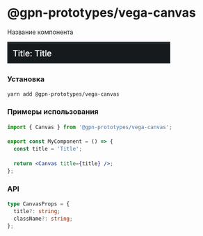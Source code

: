 # @gpn-prototypes/vega-canvas

Название компонента

<img src="docs/pic-1.png" height="50">

### Установка

    yarn add @gpn-prototypes/vega-canvas

### Примеры использования

```jsx
import { Canvas } from '@gpn-prototypes/vega-canvas';

export const MyComponent = () => {
  const title = 'Title';

  return <Canvas title={title} />;
};
```

### API

```ts
type CanvasProps = {
  title?: string;
  className?: string;
};
```

